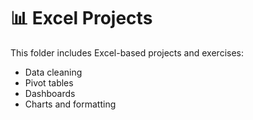 # 📊 Excel Projects

This folder includes Excel-based projects and exercises:
- Data cleaning
- Pivot tables
- Dashboards
- Charts and formatting

